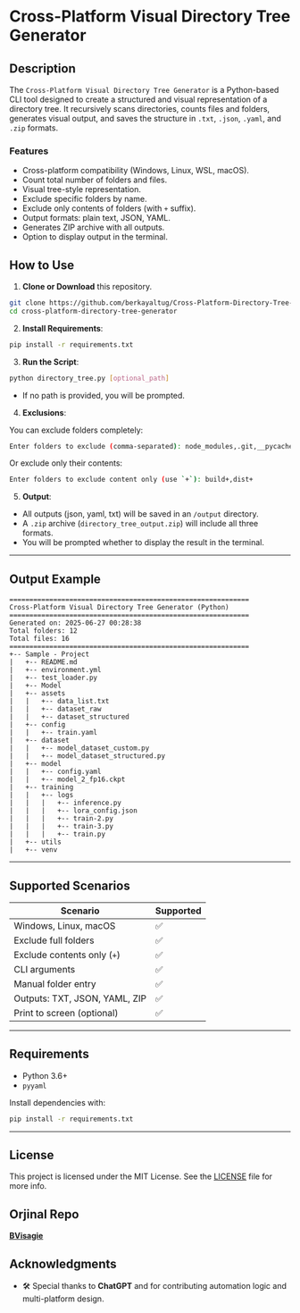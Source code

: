 # Cross-Platform Visual Directory Tree Generator

## Description

The `Cross-Platform Visual Directory Tree Generator` is a Python-based CLI tool designed to create a structured and visual representation of a directory tree. It recursively scans directories, counts files and folders, generates visual output, and saves the structure in `.txt`, `.json`, `.yaml`, and `.zip` formats.

### Features

- Cross-platform compatibility (Windows, Linux, WSL, macOS).
- Count total number of folders and files.
- Visual tree-style representation.
- Exclude specific folders by name.
- Exclude only contents of folders (with `+` suffix).
- Output formats: plain text, JSON, YAML.
- Generates ZIP archive with all outputs.
- Option to display output in the terminal.

## How to Use

1. **Clone or Download** this repository.

```bash
git clone https://github.com/berkayaltug/Cross-Platform-Directory-Tree-Generator.git
cd cross-platform-directory-tree-generator
```

2. **Install Requirements**:

```bash
pip install -r requirements.txt
```

3. **Run the Script**:

```bash
python directory_tree.py [optional_path]
```

- If no path is provided, you will be prompted.

4. **Exclusions**:

You can exclude folders completely:
```bash
Enter folders to exclude (comma-separated): node_modules,.git,__pycache__
```

Or exclude only their contents:
```bash
Enter folders to exclude content only (use `+`): build+,dist+
```

5. **Output**:
- All outputs (json, yaml, txt) will be saved in an `/output` directory.
- A `.zip` archive (`directory_tree_output.zip`) will include all three formats.
- You will be prompted whether to display the result in the terminal.

---

## Output Example

```
============================================================
Cross-Platform Visual Directory Tree Generator (Python)
============================================================
Generated on: 2025-06-27 00:28:38
Total folders: 12
Total files: 16
============================================================
+-- Sample - Project
|   +-- README.md
|   +-- environment.yml
|   +-- test_loader.py
|   +-- Model
|   +-- assets
|   |   +-- data_list.txt
|   |   +-- dataset_raw
|   |   +-- dataset_structured
|   +-- config
|   |   +-- train.yaml
|   +-- dataset
|   |   +-- model_dataset_custom.py
|   |   +-- model_dataset_structured.py
|   +-- model
|   |   +-- config.yaml
|   |   +-- model_2_fp16.ckpt
|   +-- training
|   |   +-- logs
|   |   |   +-- inference.py
|   |   |   +-- lora_config.json
|   |   |   +-- train-2.py
|   |   |   +-- train-3.py
|   |   |   +-- train.py
|   +-- utils
|   +-- venv
```

---

## Supported Scenarios

| Scenario | Supported |
|---------|-----------|
| Windows, Linux, macOS | ✅ |
| Exclude full folders | ✅ |
| Exclude contents only (`+`) | ✅ |
| CLI arguments | ✅ |
| Manual folder entry | ✅ |
| Outputs: TXT, JSON, YAML, ZIP | ✅ |
| Print to screen (optional) | ✅ |

---

## Requirements

- Python 3.6+
- `pyyaml`

Install dependencies with:
```bash
pip install -r requirements.txt
```

---

## License

This project is licensed under the MIT License. See the [LICENSE](LICENSE) file for more info.

## Orjinal Repo

[**BVisagie**](https://github.com/BVisagie/windows-visual-directory-tree-generator)

## Acknowledgments

- 🛠️ Special thanks to **ChatGPT** and for contributing automation logic and multi-platform design.
